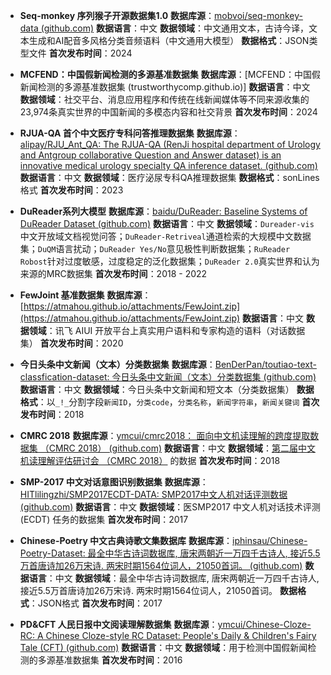 - **Seq-monkey 序列猴子开源数据集1.0**
**数据库源**：[mobvoi/seq-monkey-data (github.com)](https://github.com/mobvoi/seq-monkey-data)
**数据语言**：中文
**数据领域**：中文通用文本，古诗今译，文本生成和AI配音多风格分类音频语料（中文通用大模型）
**数据格式**：JSON类型文件
**首次发布时间**：2024

- **MCFEND：中国假新闻检测的多源基准数据集**
**数据库源**：[MCFEND：中国假新闻检测的多源基准数据集 (trustworthycomp.github.io)]
**数据语言**：中文
**数据领域**：社交平台、消息应用程序和传统在线新闻媒体等不同来源收集的23,974条真实世界的中国新闻的多模态内容和社交背景
**首次发布时间**：2024

- **RJUA-QA 首个中文医疗专科问答推理数据集**
**数据库源**：[alipay/RJU_Ant_QA: The RJUA-QA (RenJi hospital department of Urology and Antgroup collaborative Question and Answer dataset) is an innovative medical urology specialty QA inference dataset. (github.com)](https://github.com/alipay/RJU_Ant_QA/tree/main)
**数据语言**：中文
**数据领域**：医疗泌尿专科QA推理数据集
**数据格式**：sonLines格式
**首次发布时间**：2023

- **DuReader系列大模型**
**数据库源**：[baidu/DuReader: Baseline Systems of DuReader Dataset (github.com)](https://github.com/baidu/DuReader)
**数据语言**：中文
**数据领域**：`Dureader-vis`中文开放域文档视觉问答；`DuReader-Retriveal`通道检索的大规模中文数据集；`DuQM`语言扰动；`DuReader Yes/No`意见极性判断数据集；`RuReader Robost`针对过度敏感，过度稳定的泛化数据集；`DuReader 2.0`真实世界和认为来源的MRC数据集
**首次发布时间**：2018 - 2022

- **FewJoint 基准数据集**
**数据库源**：[https://atmahou.github.io/attachments/FewJoint.zip](https://atmahou.github.io/attachments/FewJoint.zip)
**数据语言**：中文
**数据领域**：讯飞 AIUI 开放平台上真实用户语料和专家构造的语料（对话数据集）
**首次发布时间**：2020

- **今日头条中文新闻（文本）分类数据集**
**数据库源**：[BenDerPan/toutiao-text-classfication-dataset: 今日头条中文新闻（文本）分类数据集 (github.com)](https://github.com/BenDerPan/toutiao-text-classfication-dataset)
**数据语言**：中文
**数据领域**：今日头条中文新闻和短文本（分类数据集）
**数据格式**：以`_!_`分割字段`新闻ID`，`分类code`，`分类名称`，`新闻字符串`，`新闻关键词`
**首次发布时间**：2018

- **CMRC 2018**
**数据库源**：[ymcui/cmrc2018： 面向中文机读理解的跨度提取数据集 （CMRC 2018） (github.com)](https://github.com/ymcui/cmrc2018)
**数据语言**：中文
**数据领域**：[第二届中文机读理解评估研讨会 （CMRC 2018）](https://hfl-rc.github.io/cmrc2018/) 的数据
**首次发布时间**：2018

- **SMP-2017 中文对话意图识别数据集**
**数据库源**：[HITlilingzhi/SMP2017ECDT-DATA: SMP2017中文人机对话评测数据 (github.com)](https://github.com/HITlilingzhi/SMP2017ECDT-DATA)
**数据语言**：中文
**数据领域**：医SMP2017 中文人机对话技术评测 (ECDT) 任务的数据集
**首次发布时间**：2017

- **Chinese-Poetry 中文古典诗歌文集数据库**
**数据库源**：[iphinsau/Chinese-Poetry-Dataset: 最全中华古诗词数据库, 唐宋两朝近一万四千古诗人, 接近5.5万首唐诗加26万宋诗. 两宋时期1564位词人，21050首词。 (github.com)](https://github.com/iphinsau/Chinese-Poetry-Dataset)
**数据语言**：中文
**数据领域**：最全中华古诗词数据库, 唐宋两朝近一万四千古诗人, 接近5.5万首唐诗加26万宋诗. 两宋时期1564位词人，21050首词。
**数据格式**：JSON格式
**首次发布时间**：2017

- **PD&CFT 人民日报中文阅读理解数据集**
**数据库源**：[ymcui/Chinese-Cloze-RC: A Chinese Cloze-style RC Dataset: People's Daily & Children's Fairy Tale (CFT) (github.com)](https://github.com/ymcui/Chinese-Cloze-RC)
**数据语言**：中文
**数据领域**：用于检测中国假新闻检测的多源基准数据集
**首次发布时间**：2016


